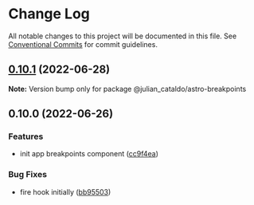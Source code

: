 # Change Log

All notable changes to this project will be documented in this file.
See [Conventional Commits](https://conventionalcommits.org) for commit guidelines.

## [0.10.1](https://github.com/JulianCataldo/astro/compare/@julian_cataldo/astro-breakpoints@0.10.0...@julian_cataldo/astro-breakpoints@0.10.1) (2022-06-28)

**Note:** Version bump only for package @julian_cataldo/astro-breakpoints





## 0.10.0 (2022-06-26)


### Features

* init app breakpoints component ([cc9f4ea](https://github.com/JulianCataldo/astro/commit/cc9f4ea1c0937fdf5514fb5a4ca240f78869341d))


### Bug Fixes

* fire hook initially ([bb95503](https://github.com/JulianCataldo/astro/commit/bb95503082514197ddd4d1391b784970bcc8ffa4))
